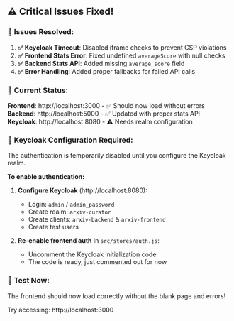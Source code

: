 ## ⚠️ **Critical Issues Fixed!**

### 🔧 **Issues Resolved:**

1. **✅ Keycloak Timeout**: Disabled iframe checks to prevent CSP violations
2. **✅ Frontend Stats Error**: Fixed undefined `averageScore` with null checks
3. **✅ Backend Stats API**: Added missing `average_score` field
4. **✅ Error Handling**: Added proper fallbacks for failed API calls

### 🚀 **Current Status:**

**Frontend**: http://localhost:3000 - ✅ Should now load without errors  
**Backend**: http://localhost:5000 - ✅ Updated with proper stats API  
**Keycloak**: http://localhost:8080 - ⚠️ Needs realm configuration  

### 🔑 **Keycloak Configuration Required:**

The authentication is temporarily disabled until you configure the Keycloak realm. 

**To enable authentication:**

1. **Configure Keycloak** (http://localhost:8080):
   - Login: `admin` / `admin_password`
   - Create realm: `arxiv-curator`
   - Create clients: `arxiv-backend` & `arxiv-frontend`
   - Create test users

2. **Re-enable frontend auth** in `src/stores/auth.js`:
   - Uncomment the Keycloak initialization code
   - The code is ready, just commented out for now

### 🎯 **Test Now:**

The frontend should now load correctly without the blank page and errors!

Try accessing: http://localhost:3000
